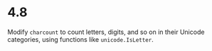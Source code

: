 # 4.8

Modify `charcount` to count letters, digits, and so on in their Unicode
categories, using functions like `unicode.IsLetter`.

